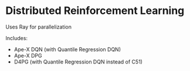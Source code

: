 # Distributed Reinforcement Learning 

Uses Ray for parallelization

Includes:

- Ape-X DQN (with Quantile Regression DQN)
- Ape-X DPG
- D4PG (with Quantile Regression DQN instead of C51)
